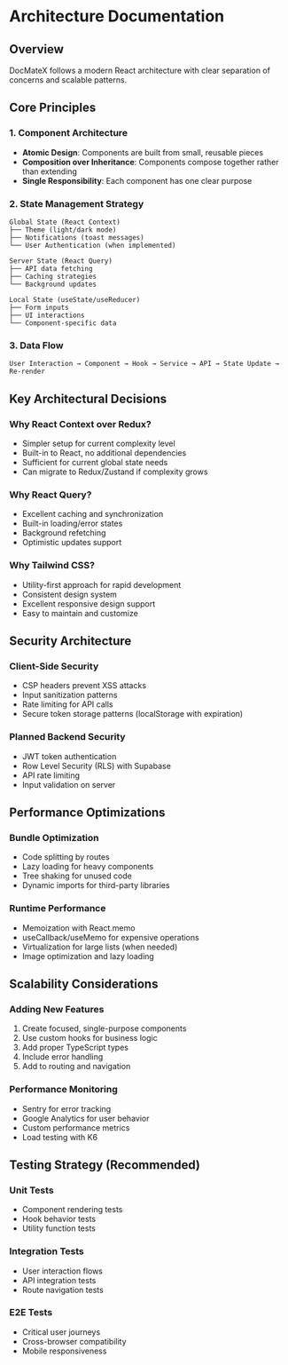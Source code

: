 
# Architecture Documentation

## Overview
DocMateX follows a modern React architecture with clear separation of concerns and scalable patterns.

## Core Principles

### 1. Component Architecture
- **Atomic Design**: Components are built from small, reusable pieces
- **Composition over Inheritance**: Components compose together rather than extending
- **Single Responsibility**: Each component has one clear purpose

### 2. State Management Strategy
```
Global State (React Context)
├── Theme (light/dark mode)
├── Notifications (toast messages)
└── User Authentication (when implemented)

Server State (React Query)
├── API data fetching
├── Caching strategies
└── Background updates

Local State (useState/useReducer)
├── Form inputs
├── UI interactions
└── Component-specific data
```

### 3. Data Flow
```
User Interaction → Component → Hook → Service → API → State Update → Re-render
```

## Key Architectural Decisions

### Why React Context over Redux?
- Simpler setup for current complexity level
- Built-in to React, no additional dependencies
- Sufficient for current global state needs
- Can migrate to Redux/Zustand if complexity grows

### Why React Query?
- Excellent caching and synchronization
- Built-in loading/error states
- Background refetching
- Optimistic updates support

### Why Tailwind CSS?
- Utility-first approach for rapid development
- Consistent design system
- Excellent responsive design support
- Easy to maintain and customize

## Security Architecture

### Client-Side Security
- CSP headers prevent XSS attacks
- Input sanitization patterns
- Rate limiting for API calls
- Secure token storage patterns (localStorage with expiration)

### Planned Backend Security
- JWT token authentication
- Row Level Security (RLS) with Supabase
- API rate limiting
- Input validation on server

## Performance Optimizations

### Bundle Optimization
- Code splitting by routes
- Lazy loading for heavy components
- Tree shaking for unused code
- Dynamic imports for third-party libraries

### Runtime Performance
- Memoization with React.memo
- useCallback/useMemo for expensive operations
- Virtualization for large lists (when needed)
- Image optimization and lazy loading

## Scalability Considerations

### Adding New Features
1. Create focused, single-purpose components
2. Use custom hooks for business logic
3. Add proper TypeScript types
4. Include error handling
5. Add to routing and navigation

### Performance Monitoring
- Sentry for error tracking
- Google Analytics for user behavior
- Custom performance metrics
- Load testing with K6

## Testing Strategy (Recommended)

### Unit Tests
- Component rendering tests
- Hook behavior tests
- Utility function tests

### Integration Tests
- User interaction flows
- API integration tests
- Route navigation tests

### E2E Tests
- Critical user journeys
- Cross-browser compatibility
- Mobile responsiveness
